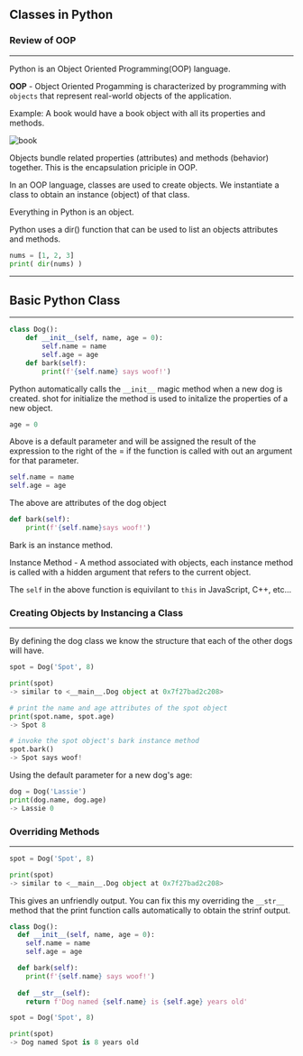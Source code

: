 ## Classes in Python

### Review of OOP
___
Python is an Object Oriented Programming(OOP) language.

**OOP** - Object Oriented Progamming is characterized by programming with `objects` that represent real-world objects of the application.

Example: A book would have a book object with all its properties and methods.

![book](https://i.imgur.com/3AQdh0F.png)

Objects bundle related properties (attributes) and methods (behavior) together. This is the encapsulation priciple in OOP.

In an OOP language, classes are used to create objects. We instantiate a class to obtain an instance (object) of that class.

Everything in Python is an object.

Python uses a dir() function that can be used to list an objects attributes and methods.

```python
nums = [1, 2, 3]
print( dir(nums) )
```
___
## **Basic Python Class**
___
```python
class Dog():
    def __init__(self, name, age = 0):
        self.name = name
        self.age = age
    def bark(self):
        print(f'{self.name} says woof!')
```

Python automatically calls the `__init__` magic method when a new dog is created. shot for initialize the method is used to initalize the properties of a new object.

```python
age = 0
```
Above is a default parameter and will be assigned the result of the expression to the right of the = if the function is called with out an argument for that parameter.

```python
self.name = name
self.age = age
```
The above are attributes of the dog object

```python
def bark(self):
    print(f'{self.name}says woof!')
```
Bark is an instance method.

Instance Method - A method associated with objects, each instance method is called with a hidden argument that refers to the current object.

The `self` in the above function is equivilant to `this` in JavaScript, C++, etc...

### **Creating Objects by Instancing a Class**
___

By defining the dog class we know the structure that each of the other dogs will have.

```python
spot = Dog('Spot', 8)

print(spot)
-> similar to <__main__.Dog object at 0x7f27bad2c208>

# print the name and age attributes of the spot object
print(spot.name, spot.age)  
-> Spot 8

# invoke the spot object's bark instance method
spot.bark() 
-> Spot says woof!

```
Using the default parameter for a new dog's age:
```python
dog = Dog('Lassie')
print(dog.name, dog.age)
-> Lassie 0
```
### **Overriding Methods**
___
```python
spot = Dog('Spot', 8)

print(spot)
-> similar to <__main__.Dog object at 0x7f27bad2c208>
```
This gives an unfriendly output. You can fix this my overriding the `__str__` method that the print function calls automatically to obtain the strinf output.
```python
class Dog():
  def __init__(self, name, age = 0):
    self.name = name
    self.age = age

  def bark(self):
    print(f'{self.name} says woof!')
    
  def __str__(self):
    return f'Dog named {self.name} is {self.age} years old'

spot = Dog('Spot', 8)

print(spot)
-> Dog named Spot is 8 years old
```
